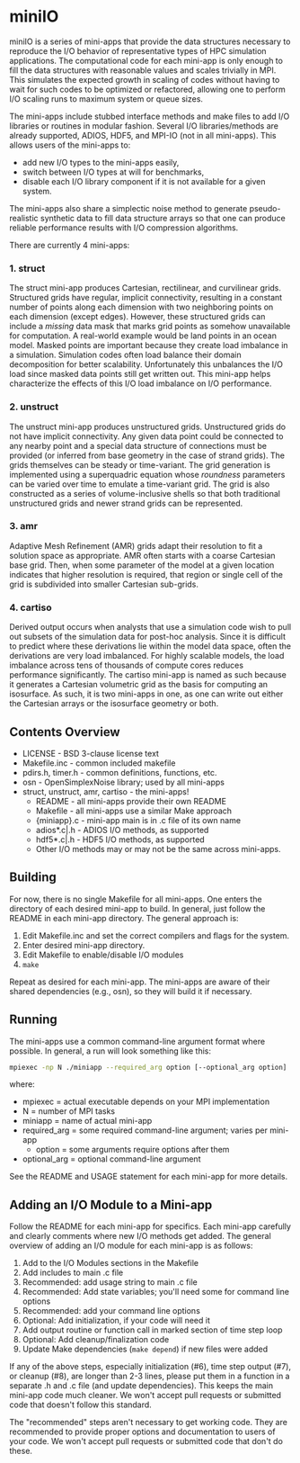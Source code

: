 # miniIO

miniIO is a series of mini-apps that provide the data structures necessary 
to reproduce the I/O behavior of representative types of HPC simulation 
applications.  The computational code for each mini-app is only enough to fill
the data structures with reasonable values and scales trivially in MPI. This
simulates the expected growth in scaling of codes without having to wait for
such codes to be optimized or refactored, allowing one to perform I/O
scaling runs to maximum system or queue sizes.

The mini-apps include stubbed interface methods and make files to add I/O
libraries or routines in modular fashion. Several I/O libraries/methods are 
already supported, ADIOS, HDF5, and MPI-IO (not in all mini-apps).  This allows
users of the mini-apps to:

- add new I/O types to the mini-apps easily, 
- switch between I/O types at will for benchmarks, 
- disable each I/O library component if it is not available for a given system. 

The mini-apps also share a simplectic noise method to generate 
pseudo-realistic synthetic data to fill data structure arrays so that one can 
produce reliable performance results with I/O compression algorithms.

There are currently 4 mini-apps:

### 1. struct

The struct mini-app produces Cartesian, rectilinear, and curvilinear grids.
Structured grids have regular, implicit connectivity, resulting in a constant
number of points along each dimension with two neighboring points on each
dimension (except edges).  However, these structured grids can include a
_missing_ data mask that marks grid points as somehow unavailable for
computation.  A real-world example would be land points in an ocean model. Masked points are important because they create load imbalance in a simulation. Simulation codes often load balance their domain decomposition for better scalability. Unfortunately this unbalances the I/O load since masked data points still get written out. This mini-app helps characterize the effects of this I/O load imbalance on I/O performance.

### 2. unstruct

The unstruct mini-app produces unstructured grids.	Unstructured grids do not
have implicit connectivity.  Any given data point could be connected to any
nearby point and a special data structure of connections must be provided (or
inferred from base geometry in the case of strand grids).  The grids themselves
can be steady or time-variant.  The grid generation is implemented using a
superquadric equation whose _roundness_ parameters can be varied over time to
emulate a time-variant grid.  The grid is also constructed as a series of
volume-inclusive shells so that both traditional unstructured grids and newer
strand grids can be represented.

### 3. amr

Adaptive Mesh Refinement (AMR) grids adapt their resolution to fit a solution
space as appropriate.  AMR often starts with a coarse Cartesian base grid. Then,
when some parameter of the model at a given location indicates that higher
resolution is required, that region or single cell of the grid is subdivided
into smaller Cartesian sub-grids. 

### 4. cartiso

Derived output occurs when analysts that use a simulation code wish to pull out
subsets of the simulation data for post-hoc analysis.  Since it is difficult to
predict where these derivations lie within the model data space, often the
derivations are very load imbalanced.  For highly scalable models, the load
imbalance across tens of thousands of compute cores reduces performance
significantly.  The cartiso mini-app is named as such because it generates a Cartesian volumetric grid as the basis for computing an isosurface. As such, it is two mini-apps in one, as one can write out either the Cartesian arrays or the isosurface geometry or both.

## Contents Overview

- LICENSE - BSD 3-clause license text
- Makefile.inc - common included makefile
- pdirs.h, timer.h - common definitions, functions, etc.
- osn - OpenSimplexNoise library; used by all mini-apps
- struct, unstruct, amr, cartiso - the mini-apps!
    - README - all mini-apps provide their own README
    - Makefile - all mini-apps use a similar Make approach
    - {miniapp}.c - mini-app main is in .c file of its own name
    - adios*.c|.h - ADIOS I/O methods, as supported
    - hdf5*.c|.h - HDF5 I/O methods, as supported
    - Other I/O methods may or may not be the same across mini-apps.

## Building

For now, there is no single Makefile for all mini-apps.  One enters the
directory of each desired mini-app to build.  In general, just follow the README
in each mini-app directory.  The general approach is:

1. Edit Makefile.inc and set the correct compilers and flags for the system.
2. Enter desired mini-app directory.
3. Edit Makefile to enable/disable I/O modules
4. ``make``

Repeat as desired for each mini-app.  The mini-apps are aware of their shared
dependencies (e.g., osn), so they will build it if necessary.

## Running

The mini-apps use a common command-line argument format where possible.  In
general, a run will look something like this:
```sh
mpiexec -np N ./miniapp --required_arg option [--optional_arg option]
```
where:
- mpiexec = actual executable depends on your MPI implementation
- N = number of MPI tasks
- miniapp = name of actual mini-app
- required_arg = some required command-line argument; varies per mini-app
    - option = some arguments require options after them
- optional_arg = optional command-line argument

See the README and USAGE statement for each mini-app for more details.

## Adding an I/O Module to a Mini-app

Follow the README for each mini-app for specifics.  Each mini-app carefully and
clearly comments where new I/O methods get added.  The general overview of
adding an I/O module for each mini-app is as follows:

1. Add to the I/O Modules sections in the Makefile
2. Add includes to main .c file
3. Recommended: add usage string to main .c file
4. Recommended: Add state variables; you'll need some for command line options
5. Recommended: add your command line options
6. Optional: Add initialization, if your code will need it
7. Add output routine or function call in marked section of time step loop
8. Optional: Add cleanup/finalization code
9. Update Make dependencies (``make depend``) if new files were added

If any of the above steps, especially initialization (#6), time step output
(#7), or cleanup (#8), are longer than 2-3 lines, please put them in a function
in a separate .h and .c file (and update dependencies).  This keeps the main
mini-app code much cleaner.  We won't accept pull requests or submitted code
that doesn't follow this standard.

The "recommended" steps aren't necessary to get working code.  They are
recommended to provide proper options and documentation to users of your code.
We won't accept pull requests or submitted code that don't do these.

